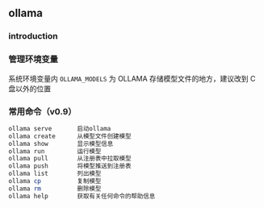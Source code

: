 ## ollama

### introduction

> 





### 管理环境变量

系统环境变量内 `OLLAMA_MODELS` 为 OLLAMA 存储模型文件的地方，建议改到 C 盘以外的位置



### 常用命令（v0.9）

```powershell
ollama serve       启动ollama
ollama create      从模型文件创建模型
ollama show        显示模型信息
ollama run         运行模型
ollama pull        从注册表中拉取模型
ollama push        将模型推送到注册表
ollama list        列出模型
ollama cp          复制模型
ollama rm          删除模型
ollama help        获取有关任何命令的帮助信息
```

